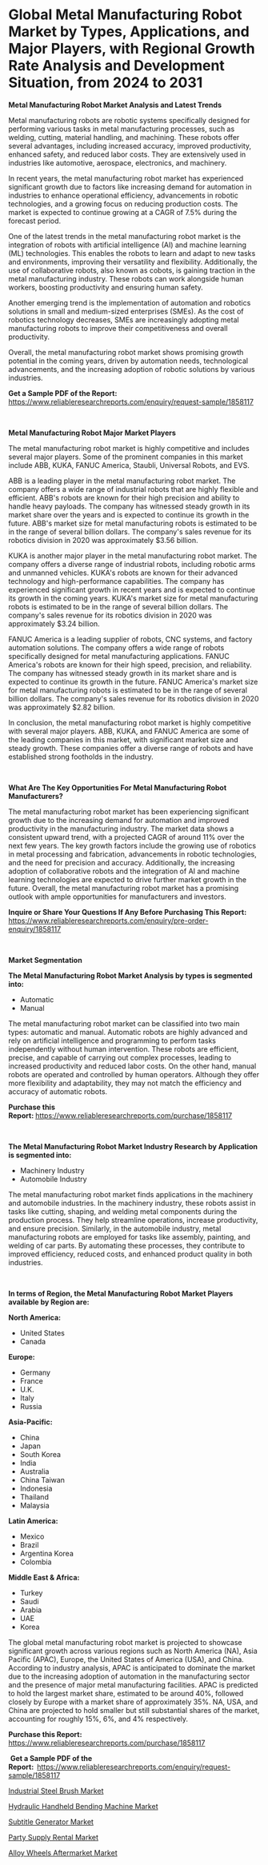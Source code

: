 <p><h1>Global Metal Manufacturing Robot Market by Types, Applications, and Major Players, with Regional Growth Rate Analysis and Development Situation, from 2024 to 2031</h1></p><p><strong>Metal Manufacturing Robot Market Analysis and Latest Trends</strong></p>
<p><p>Metal manufacturing robots are robotic systems specifically designed for performing various tasks in metal manufacturing processes, such as welding, cutting, material handling, and machining. These robots offer several advantages, including increased accuracy, improved productivity, enhanced safety, and reduced labor costs. They are extensively used in industries like automotive, aerospace, electronics, and machinery.</p><p>In recent years, the metal manufacturing robot market has experienced significant growth due to factors like increasing demand for automation in industries to enhance operational efficiency, advancements in robotic technologies, and a growing focus on reducing production costs. The market is expected to continue growing at a CAGR of 7.5% during the forecast period.</p><p>One of the latest trends in the metal manufacturing robot market is the integration of robots with artificial intelligence (AI) and machine learning (ML) technologies. This enables the robots to learn and adapt to new tasks and environments, improving their versatility and flexibility. Additionally, the use of collaborative robots, also known as cobots, is gaining traction in the metal manufacturing industry. These robots can work alongside human workers, boosting productivity and ensuring human safety.</p><p>Another emerging trend is the implementation of automation and robotics solutions in small and medium-sized enterprises (SMEs). As the cost of robotics technology decreases, SMEs are increasingly adopting metal manufacturing robots to improve their competitiveness and overall productivity.</p><p>Overall, the metal manufacturing robot market shows promising growth potential in the coming years, driven by automation needs, technological advancements, and the increasing adoption of robotic solutions by various industries.</p></p>
<p><strong>Get a Sample PDF of the Report:&nbsp;</strong> <a href="https://www.reliableresearchreports.com/enquiry/request-sample/1858117">https://www.reliableresearchreports.com/enquiry/request-sample/1858117</a></p>
<p>&nbsp;</p>
<p><strong>Metal Manufacturing Robot Major Market Players</strong></p>
<p><p>The metal manufacturing robot market is highly competitive and includes several major players. Some of the prominent companies in this market include ABB, KUKA, FANUC America, Staubli, Universal Robots, and EVS.</p><p>ABB is a leading player in the metal manufacturing robot market. The company offers a wide range of industrial robots that are highly flexible and efficient. ABB's robots are known for their high precision and ability to handle heavy payloads. The company has witnessed steady growth in its market share over the years and is expected to continue its growth in the future. ABB's market size for metal manufacturing robots is estimated to be in the range of several billion dollars. The company's sales revenue for its robotics division in 2020 was approximately $3.56 billion.</p><p>KUKA is another major player in the metal manufacturing robot market. The company offers a diverse range of industrial robots, including robotic arms and unmanned vehicles. KUKA's robots are known for their advanced technology and high-performance capabilities. The company has experienced significant growth in recent years and is expected to continue its growth in the coming years. KUKA's market size for metal manufacturing robots is estimated to be in the range of several billion dollars. The company's sales revenue for its robotics division in 2020 was approximately $3.24 billion.</p><p>FANUC America is a leading supplier of robots, CNC systems, and factory automation solutions. The company offers a wide range of robots specifically designed for metal manufacturing applications. FANUC America's robots are known for their high speed, precision, and reliability. The company has witnessed steady growth in its market share and is expected to continue its growth in the future. FANUC America's market size for metal manufacturing robots is estimated to be in the range of several billion dollars. The company's sales revenue for its robotics division in 2020 was approximately $2.82 billion.</p><p>In conclusion, the metal manufacturing robot market is highly competitive with several major players. ABB, KUKA, and FANUC America are some of the leading companies in this market, with significant market size and steady growth. These companies offer a diverse range of robots and have established strong footholds in the industry.</p></p>
<p>&nbsp;</p>
<p><strong>What Are The Key Opportunities For Metal Manufacturing Robot Manufacturers?</strong></p>
<p><p>The metal manufacturing robot market has been experiencing significant growth due to the increasing demand for automation and improved productivity in the manufacturing industry. The market data shows a consistent upward trend, with a projected CAGR of around 11% over the next few years. The key growth factors include the growing use of robotics in metal processing and fabrication, advancements in robotic technologies, and the need for precision and accuracy. Additionally, the increasing adoption of collaborative robots and the integration of AI and machine learning technologies are expected to drive further market growth in the future. Overall, the metal manufacturing robot market has a promising outlook with ample opportunities for manufacturers and investors.</p></p>
<p><strong>Inquire or Share Your Questions If Any Before Purchasing This Report:</strong> <a href="https://www.reliableresearchreports.com/enquiry/pre-order-enquiry/1858117">https://www.reliableresearchreports.com/enquiry/pre-order-enquiry/1858117</a></p>
<p>&nbsp;</p>
<p><strong>Market Segmentation</strong></p>
<p><strong>The Metal Manufacturing Robot Market Analysis by types is segmented into:</strong></p>
<p><ul><li>Automatic</li><li>Manual</li></ul></p>
<p><p>The metal manufacturing robot market can be classified into two main types: automatic and manual. Automatic robots are highly advanced and rely on artificial intelligence and programming to perform tasks independently without human intervention. These robots are efficient, precise, and capable of carrying out complex processes, leading to increased productivity and reduced labor costs. On the other hand, manual robots are operated and controlled by human operators. Although they offer more flexibility and adaptability, they may not match the efficiency and accuracy of automatic robots.</p></p>
<p><strong>Purchase this Report:&nbsp;</strong><a href="https://www.reliableresearchreports.com/purchase/1858117">https://www.reliableresearchreports.com/purchase/1858117</a></p>
<p>&nbsp;</p>
<p><strong>The Metal Manufacturing Robot Market Industry Research by Application is segmented into:</strong></p>
<p><ul><li>Machinery Industry</li><li>Automobile Industry</li></ul></p>
<p><p>The metal manufacturing robot market finds applications in the machinery and automobile industries. In the machinery industry, these robots assist in tasks like cutting, shaping, and welding metal components during the production process. They help streamline operations, increase productivity, and ensure precision. Similarly, in the automobile industry, metal manufacturing robots are employed for tasks like assembly, painting, and welding of car parts. By automating these processes, they contribute to improved efficiency, reduced costs, and enhanced product quality in both industries.</p></p>
<p>&nbsp;</p>
<p><strong>In terms of Region, the Metal Manufacturing Robot Market Players available by Region are:</strong></p>
<p>
    <p> <strong> North America: </strong>
        <ul>
            <li>United States</li>
            <li>Canada</li>
        </ul>
        </p> 
    <p> <strong> Europe: </strong>
        <ul>
            <li>Germany</li>
            <li>France</li>
            <li>U.K.</li>
            <li>Italy</li>
            <li>Russia</li>
        </ul>
        </p> 
    <p> <strong> Asia-Pacific: </strong>
        <ul>
            <li>China</li>
            <li>Japan</li>
            <li>South Korea</li>
            <li>India</li>
            <li>Australia</li>
            <li>China Taiwan</li>
            <li>Indonesia</li>
            <li>Thailand</li>
            <li>Malaysia</li>
        </ul>
        </p> 
    <p> <strong> Latin America: </strong>
        <ul>
            <li>Mexico</li>
            <li>Brazil</li>
            <li>Argentina Korea</li>
            <li>Colombia</li>
        </ul>
        </p> 
    <p> <strong> Middle East & Africa: </strong>
        <ul>
            <li>Turkey</li>
            <li>Saudi</li>
            <li>Arabia</li>
            <li>UAE</li>
            <li>Korea</li>
        </ul>
    </p>
    </p>
<p><p>The global metal manufacturing robot market is projected to showcase significant growth across various regions such as North America (NA), Asia Pacific (APAC), Europe, the United States of America (USA), and China. According to industry analysis, APAC is anticipated to dominate the market due to the increasing adoption of automation in the manufacturing sector and the presence of major metal manufacturing facilities. APAC is predicted to hold the largest market share, estimated to be around 40%, followed closely by Europe with a market share of approximately 35%. NA, USA, and China are projected to hold smaller but still substantial shares of the market, accounting for roughly 15%, 6%, and 4% respectively.</p></p>
<p><strong>Purchase this Report: </strong><a href="https://www.reliableresearchreports.com/purchase/1858117">https://www.reliableresearchreports.com/purchase/1858117</a></p>
<p>&nbsp;<strong>Get a Sample PDF of the Report:&nbsp;&nbsp;</strong><a href="https://www.reliableresearchreports.com/enquiry/request-sample/1858117">https://www.reliableresearchreports.com/enquiry/request-sample/1858117</a></p>
<p><strong></strong></p>
<p><p><a href="https://github.com/NorbertYates/Market-Research-Report-List-3/blob/main/industrial-steel-brush-market.md">Industrial Steel Brush Market</a></p><p><a href="https://github.com/RoccoManning/Market-Research-Report-List-3/blob/main/hydraulic-handheld-bending-machine-market.md">Hydraulic Handheld Bending Machine Market</a></p><p><a href="https://medium.com/@merrittrice2023/subtitle-generator-market-research-report-its-history-and-forecast-2023-to-2030-a676ecacc8f6">Subtitle Generator Market</a></p><p><a href="https://medium.com/@merrittrice2023/party-supply-rental-market-size-and-market-trends-complete-industry-overview-2023-to-2030-7f084f68cf68">Party Supply Rental Market</a></p><p><a href="https://medium.com/p/9a5b33f1466e/edit">Alloy Wheels Aftermarket Market</a></p></p>